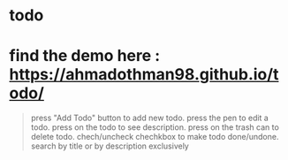 # todo

# find the demo here : https://ahmadothman98.github.io/todo/

> press "Add Todo" button to add new todo.
> press the pen to edit a todo.
press on the todo to see description.
press on the trash can to delete todo.
chech/uncheck chechkbox to make todo done/undone.
search by title or by description exclusively
